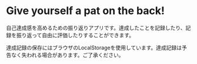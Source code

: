 # Give yourself a pat on the back!

自己達成感を高めるための振り返りアプリです。達成したことを記録したり、記録を振り返って自由に評価したりすることができます。

達成記録の保存にはブラウザのLocalStorageを使用しています。達成記録は予告なく失われる場合があります。ご了承ください。
